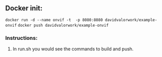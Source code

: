 ## Docker init:

`docker run -d --name onvif -t  -p 8080:8080 davidvalorwork/example-onvif`
`docker push davidvalorwork/example-onvif`

### Instructions:

1. In run.sh you would see the commands to build and push.
